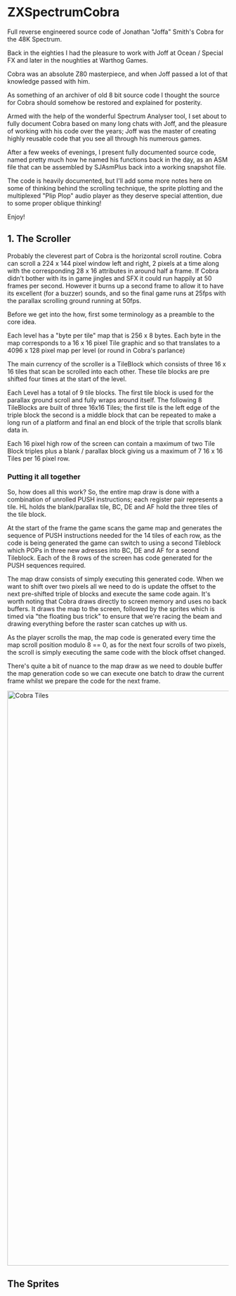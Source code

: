 # ZXSpectrumCobra
Full reverse engineered source code of Jonathan "Joffa" Smith's Cobra for the 48K Spectrum.

Back in the eighties I had the pleasure to work with Joff at Ocean / Special FX and later in the noughties at Warthog Games.

Cobra was an absolute Z80 masterpiece, and when Joff passed a lot of that knowledge passed with him.

As something of an archiver of old 8 bit source code I thought the source for Cobra should somehow be restored and explained for posterity.

Armed with the help of the wonderful Spectrum Analyser tool, I set about to fully document Cobra based on many long chats with Joff, and the pleasure of working with his code over the years; Joff was the master of creating highly reusable code that 
you see all through his numerous games.

After a few weeks of evenings, I present fully documented source code, named pretty much how he named his functions back in the day, as an ASM file that can be assembled by SJAsmPlus back into a
working snapshot file.

The code is heavily documented, but I'll add some more notes here on some of thinking behind the scrolling technique, the sprite plotting and the multiplexed "Plip Plop" audio player as they deserve
special attention, due to some proper oblique thinking!

Enjoy!

## **1. The Scroller**

Probably the cleverest part of Cobra is the horizontal scroll routine.  Cobra can scroll a 224 x 144 pixel window left and right, 2 pixels at a time along with the corresponding 28 x 16 attributes in around half a frame.
If Cobra didn't bother with its in game jingles and SFX it could run happily at 50 frames per second.  However it burns up a second frame to allow it to have its excellent (for a buzzer) sounds, and so the final game runs at 25fps with
the parallax scrolling ground running at 50fps.

Before we get into the how, first some terminology as a preamble to the core idea. 

Each level has a "byte per tile" map that is 256 x 8 bytes. Each byte in the map corresponds to a 16 x 16 pixel Tile graphic and so that translates to a 4096 x 128 pixel map per level (or round in Cobra's parlance)

The main currency of the scroller is a TileBlock which consists of three 16 x 16 tiles that scan be scrolled into each other.  These tile blocks are pre shifted four times at the start of the level.

Each Level has a total of 9 tile blocks.  The first tile block is used for the parallax ground scroll and fully wraps around itself.  The following 8 TileBlocks are built of three 16x16 Tiles; the first tile is the left edge
of the triple block the second is a middle block that can be repeated to make a long run of a platform and final an end block of the triple that scrolls blank data in.

Each 16 pixel high row of the screen can contain a maximum of two Tile Block triples plus a blank / parallax block giving us a maximum of 7 16 x 16 Tiles per 16 pixel row. 

### Putting it all together

So, how does all this work?  So, the entire map draw is done with a combination of unrolled PUSH instructions; each register pair represents a tile.  HL holds the blank/parallax tile, BC, DE and AF hold the three tiles of the tile block.

At the start of the frame the game scans the game map and generates the sequence of PUSH instructions needed for the 14 tiles of each row, as the code is being generated the game can switch to using a second Tileblock which POPs in
three new adresses into BC, DE and AF for a seond Tileblock.  Each of the 8 rows of the screen has code generated for the PUSH sequences required.

The map draw consists of simply executing this generated code.  When we want to shift over two pixels all we need to do is update the offset to the next pre-shifted triple of blocks and execute the same code again.  It's worth noting that
Cobra draws directly to screen memory and uses no back buffers.  It draws the map to the screen, followed by the sprites which is timed via "the floating bus trick" to ensure that we're racing the beam and drawing everything before the
raster scan catches up with us.

As the player scrolls the map, the map code is generated every time the map scroll position modulo 8 == 0, as for the next four scrolls of two pixels, the scroll is simply executing the same code with the block offset changed.

There's quite a bit of nuance to the map draw as we need to double buffer the map generation code so we can execute one batch to draw the current frame whilst we prepare the code for the next frame.

<img width="1308" alt="Cobra Tiles" src="https://github.com/user-attachments/assets/e329bd91-9fda-4c8f-88aa-32d992dfee6d">


## The Sprites

